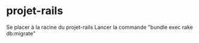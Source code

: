 # projet-rails

Se placer à la racine du projet-rails
Lancer la commande "bundle exec rake db:migrate"
